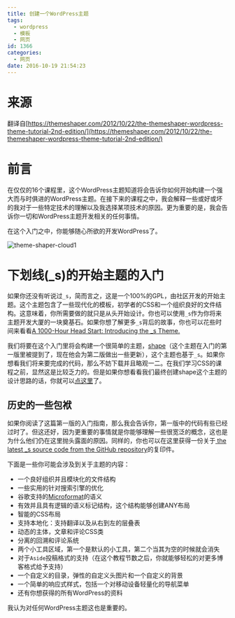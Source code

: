 ```yaml
---
title: 创建一个WordPress主题
tags:
  - wordpress
  - 模板
  - 网页
id: 1366
categories:
  - 网页
date: 2016-10-19 21:54:23
---
```


# 来源

翻译自[https://themeshaper.com/2012/10/22/the-themeshaper-wordpress-theme-tutorial-2nd-edition/](https://themeshaper.com/2012/10/22/the-themeshaper-wordpress-theme-tutorial-2nd-edition/)

# 前言

在仅仅的16个课程里，这个WordPress主题知道将会告诉你如何开始构建一个强大而与时俱进的WordPress主题。在接下来的课程之中，我会解释一些或好或坏的我对于一些特定技术的理解以及我选择某项技术的原因。更为重要的是，我会告诉你一切和WordPress主题开发相关的任何事情。

在这个入门之中，你能够随心所欲的开发WordPress了。

![theme-shaper-cloud1](http://kidozh.com/wp-content/uploads/2016/10/theme-shaper-cloud1.png)

# 下划线(_s)的开始主题的入门

如果你还没有听说过`_s`，简而言之，这是一个100%的GPL，由社区开发的开始主题。这个主题包含了一些现代化的模板，初学者的CSS和一个组织良好的文件结构。这意味着，你所需要做的就只是从头开始设计。你也可以使用`_s`作为你将来主题开发大厦的一块奠基石。如果你想了解更多`_s`背后的故事，你也可以花些时间来看看[A 1000-Hour Head Start: Introducing the _s Theme.](https://themeshaper.com/2012/02/13/introducing-the-underscores-theme/)

我们将要在这个入门里将会构建一个很简单的主题，[shape](https://themeshaper.files.wordpress.com/2014/03/shape1.zip)（这个主题在入门的第一版里被提到了，现在他会为第二版做出一些更新），这个主题也基于`_s`。如果你想看我们将来要完成的代码，那么不妨下载并且略观一二。在我们学习CSS的课程之前，显然这是比较乏力的。但是如果你想看看我们最终创建shape这个主题的设计思路的话，你就可以[点这里](https://themeshaper.files.wordpress.com/2013/10/shape-sample-style.zip)了。

## 历史的一些包袱

如果你阅读了这篇第一版的入门指南，那么我会告诉你，第一版中的代码有些已经过时了。但这还好，因为更重要的事情就是你能够理解一些很宽泛的概念，这也是为什么他们仍在这里抛头露面的原因。同样的，你也可以在这里获得一份关于[ the latest _s source code from the GitHub repository](https://github.com/automattic/_s)的复印件。

下面是一些你可能会涉及到关于主题的内容：

*   一个良好组织并且模块化的文件结构
*   一些实用的针对搜索引擎的优化
*   谷歌支持的[Microformat](http://google.com/support/webmasters/bin/answer.py?answer=146897)的语义
*   有效并且具有逻辑的语义标记结构，这个结构能够创建ANY布局
*   智能的CSS布局
*   支持本地化：支持翻译以及从右到左的层叠表
*   动态的主体，文章和评论CSS类
*   分离的回溯和评论系统
*   两个小工具区域，第一个是默认的小工具，第二个当其为空的时候就会消失
*   对于`Aside`投稿格式的支持（在这个教程节数之后，你就能够轻松的对更多博客格式给予支持）
*   一个自定义的目录，弹性的自定义头图片和一个自定义的背景
*   一个简单的响应式样式，包括一个对移动设备轻量化的导航菜单
*   还有你想获得的所有WordPress的资料

我认为对任何WordPress主题这也是重要的。

&nbsp;

&nbsp;